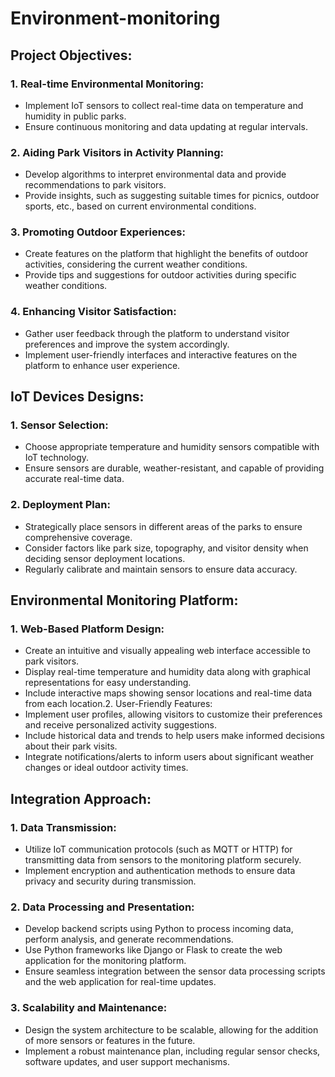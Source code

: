 # Environment-monitoring

## Project Objectives:

### 1. Real-time Environmental Monitoring:
- Implement IoT sensors to collect real-time data on temperature and humidity in public parks.
- Ensure continuous monitoring and data updating at regular intervals.
### 2. Aiding Park Visitors in Activity Planning:
- Develop algorithms to interpret environmental data and provide recommendations to park
visitors.
- Provide insights, such as suggesting suitable times for picnics, outdoor sports, etc., based
on current environmental conditions.
### 3. Promoting Outdoor Experiences:
- Create features on the platform that highlight the benefits of outdoor activities, considering
the current weather conditions.
- Provide tips and suggestions for outdoor activities during specific weather conditions.
### 4. Enhancing Visitor Satisfaction:
- Gather user feedback through the platform to understand visitor preferences and improve
the system accordingly.
- Implement user-friendly interfaces and interactive features on the platform to enhance user
experience.


## IoT Devices Designs:
### 1. Sensor Selection:
- Choose appropriate temperature and humidity sensors compatible with IoT technology.
- Ensure sensors are durable, weather-resistant, and capable of providing accurate real-time
data.
### 2. Deployment Plan:
- Strategically place sensors in different areas of the parks to ensure comprehensive
coverage.
- Consider factors like park size, topography, and visitor density when deciding sensor
deployment locations.
- Regularly calibrate and maintain sensors to ensure data accuracy.


## Environmental Monitoring Platform:
### 1. Web-Based Platform Design:
- Create an intuitive and visually appealing web interface accessible to park visitors.
- Display real-time temperature and humidity data along with graphical representations for
easy understanding.
- Include interactive maps showing sensor locations and real-time data from each location.2. User-Friendly Features:
- Implement user profiles, allowing visitors to customize their preferences and receive
personalized activity suggestions.
- Include historical data and trends to help users make informed decisions about their park
visits.
- Integrate notifications/alerts to inform users about significant weather changes or ideal
outdoor activity times.


## Integration Approach:
### 1. Data Transmission:
- Utilize IoT communication protocols (such as MQTT or HTTP) for transmitting data from
sensors to the monitoring platform securely.
- Implement encryption and authentication methods to ensure data privacy and security during
transmission.
### 2. Data Processing and Presentation:
- Develop backend scripts using Python to process incoming data, perform analysis, and
generate recommendations.
- Use Python frameworks like Django or Flask to create the web application for the monitoring
platform.
- Ensure seamless integration between the sensor data processing scripts and the web
application for real-time updates.
### 3. Scalability and Maintenance:
- Design the system architecture to be scalable, allowing for the addition of more sensors or
features in the future.
- Implement a robust maintenance plan, including regular sensor checks, software updates,
and user support mechanisms.
